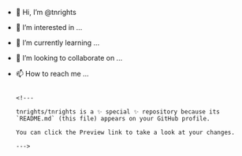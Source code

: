 - 👋 Hi, I’m @tnrights
- 👀 I’m interested in ...
- 🌱 I’m currently learning ...
- 💞️ I’m looking to collaborate on ...
- 📫 How to reach me ...

                                                                                                                                                                                                                                                                                                                                                                                                                                                                                                                                                                                                <!---
                                                                                                                                                                                                                                                                                                                                                                                                                                                                                                                                                                                                tnrights/tnrights is a ✨ special ✨ repository because its `README.md` (this file) appears on your GitHub profile.
                                                                                                                                                                                                                                                                                                                                                                                                                                                                                                                                                                                                You can click the Preview link to take a look at your changes.
                                                                                                                                                                                                                                                                                                                                                                                                                                                                                                                                                                                                --->
